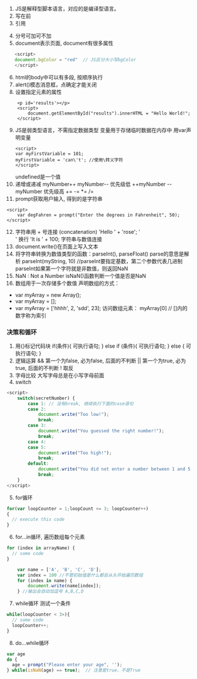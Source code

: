 1. JS是解释型脚本语言，对应的是编译型语言。
2. <script></script> 写在</body>前
3. 引用
<script src="xxx.js"></script>
<script src="http://.../xxx.js"></script>
4. 分号可加可不加
5. document表示页面, document有很多属性
```javascript
   <script>
   document.bgColor = "red"  // JS区分大小写bgColor
   </script>
```
6. html的body中可以有多段<script></script>, 按顺序执行
7. alert()模态消息框，点确定才能关闭
8. 设置指定元素的属性
```
    <p id='results'></p>
    <script>
        document.getElementById("results").innerHTML = "Hello World!";
    </script>
```
9. JS是弱类型语言，不需指定数据类型
   变量用于存储临时数据在内存中
   用var声明变量
   ```
   <script>
   var myFirstVariable = 101;
   myFirstVariable = 'can\'t'; //使用\转义字符
   </script>
   ```
   undefined是一个值
10. 递增或递减
  myNumber++ myNumber-- 优先级低
  ++myNumber --myNumber 优先级高
  += -= *= /=
11. prompt获取用户输入, 得到的是字符串
```
<script>
    var degFahren = prompt("Enter the degrees in Fahrenheit", 50);
</script>
```
12. 字符串用 + 号连接 (concatenation)
    'Hello ' + 'rose';
    '<br/>' 换行
    'It is ' + 100; 字符串与数值连接
13. document.write()在页面上写入文本
14. 将字符串转换为数值类型的函数：parseInt(), parseFloat() parse的意思是解析
  parseInt(myString, 10) //parseInt要指定基数，第二个参数代表几进制
  parseInt如果第一个字符就是非数值，则返回NaN
14. NaN : Not a Number
  isNaN()函数判断一个值是否是NaN
15. 数组用于一次存储多个数值
  声明数组的方式：
  - var myArray = new Array();
  - var myArray = [];
  - var myArray = ['hhhh', 2, 'sdd', 23];
  访问数组元素：
  myArray[0]  // []内的数字称为索引

### 决策和循环
1. 用{}标记代码块
    if(条件){
      可执行语句;
    } else if (条件){
      可执行语句;
    } else {
      可执行语句;
    }
2. 逻辑运算
  && 第一个为false, 必为false, 后面的不判断
  || 第一个为true, 必为true, 后面的不判断
  ! 取反
3. 字母比较 大写字母总是在小写字母前面
4. switch
```javascript
<script>
    switch(secretNumber) {
        case 1: // 没有break, 继续执行下面的case语句
        case 2: 
            document.write("Too low!");
            break;
        case 3:
            document.write("You guessed the right number!");
            break;
        case 4: 
        case 5:
            document.write("Too high!");
            break;
        default:
            document.write("You did not enter a number between 1 and 5;")
            break;
    }
</script>
```
5. for循环
```javascript
for(var loopCounter = 1;loopCount <= 3; loopCounter++)
{
  // execute this code
}
```
6. for...in循环, 遍历数组每个元素
```javascript
for (index in arrayName) {
  // some code
}

    var name = ['A', 'B', 'C', 'D'];
    var index = 100 //不管初始值是什么都会从头开始遍历数组
    for (index in name) {
        document.write(name[index]);
    } //输出会自动加逗号 A,B,C,D
```
7. while循环 测试一个条件
```javascript
while(loopCounter < 3>){
  // some code
  loopCounter++;
}
```
8. do...while循环
```javascript
var age
do {
  age = prompt("Please enter your age", '');
} while(isNaN(age) == true);  // 注意是true，不是True
```


  
